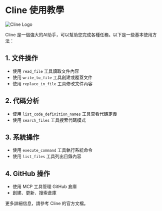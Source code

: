 # Cline 使用教學

![Cline Logo](https://example.com/cline-logo.png)

Cline 是一個強大的AI助手，可以幫助您完成各種任務。以下是一些基本使用方法：

## 1. 文件操作
- 使用 `read_file` 工具讀取文件內容
- 使用 `write_to_file` 工具創建或覆蓋文件
- 使用 `replace_in_file` 工具修改文件內容

## 2. 代碼分析
- 使用 `list_code_definition_names` 工具查看代碼定義
- 使用 `search_files` 工具搜索代碼模式

## 3. 系統操作
- 使用 `execute_command` 工具執行系統命令
- 使用 `list_files` 工具列出目錄內容

## 4. GitHub 操作
- 使用 MCP 工具管理 GitHub 倉庫
- 創建、更新、搜索倉庫

更多詳細信息，請參考 Cline 的官方文檔。